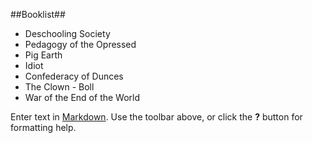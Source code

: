 ##Booklist##

+ Deschooling Society
+ Pedagogy of the Opressed
+ Pig Earth
+ Idiot
+ Confederacy of Dunces
+ The Clown - Boll
+ War of the End of the World


Enter text in [Markdown](http://daringfireball.net/projects/markdown/). Use the toolbar above, or click the **?** button for formatting help.
